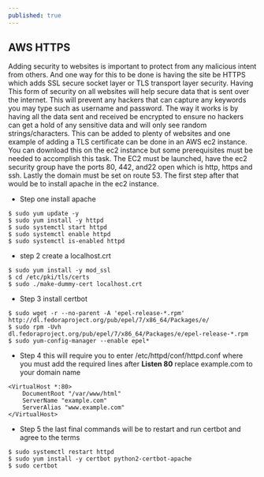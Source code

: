 ```yaml
---
published: true
---
```


## AWS HTTPS

Adding security to websites is important to protect from any malicious intent from others. And one way for this to be done is having the site be HTTPS which adds SSL secure socket layer or TLS transport layer security. Having This form of security on all websites will help secure data that is sent over the internet. This will prevent any hackers that can capture any keywords you may type such as username and password. The way it works is by having all the data sent and received be encrypted to ensure no hackers can get a hold of any sensitive data and will only see random strings/characters. This can be added to plenty of websites and one example of adding a TLS certificate can be done in an AWS ec2 instance. You can download this on the ec2 instance but some prerequisites  must be needed to accomplish this task. The EC2 must be launched, have the ec2 security group have the ports 80, 442, and22 open which is http, https and ssh. Lastly the domain must be set on route 53. The first step after that would be to install apache in the ec2 instance.

- Step one install apache

~~~
$ sudo yum update -y
$ sudo yum install -y httpd
$ sudo systemctl start httpd
$ sudo systemctl enable httpd
$ sudo systemctl is-enabled httpd
~~~

- step 2 create a localhost.crt 
~~~
$ sudo yum install -y mod_ssl
$ cd /etc/pki/tls/certs
$ sudo ./make-dummy-cert localhost.crt
~~~
- Step 3 install certbot 

~~~
$ sudo wget -r --no-parent -A 'epel-release-*.rpm' http://dl.fedoraproject.org/pub/epel/7/x86_64/Packages/e/
$ sudo rpm -Uvh dl.fedoraproject.org/pub/epel/7/x86_64/Packages/e/epel-release-*.rpm
$ sudo yum-config-manager --enable epel*
~~~

- Step 4 this will require you to enter /etc/httpd/conf/httpd.conf where you must add the required lines after **Listen 80** replace example.com to your domain name

~~~
<VirtualHost *:80>
    DocumentRoot "/var/www/html"
    ServerName "example.com"
    ServerAlias "www.example.com"
</VirtualHost>
~~~

- Step 5 the last final commands will be to restart and run certbot and agree to the terms 

~~~
$ sudo systemctl restart httpd
$ sudo yum install -y certbot python2-certbot-apache
$ sudo certbot
~~~
